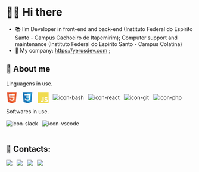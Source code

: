 # 👋🏾 Hi there

- 📚 I’m Developer in front-end and back-end (Instituto Federal do Espiríto Santo - Campus Cachoeiro de Itapemirim); Computer support and maintenance (Instituto Federal do Espiríto Santo - Campus Colatina)
- 🔗 My company: https://yerusdev.com ;

## 🚀 About me
Linguagens in use. 
<div style="display: inline_block">
  <img align="center" alt="icon-HTML" height="30" width="30" src="https://raw.githubusercontent.com/devicons/devicon/master/icons/html5/html5-original.svg"> &nbsp;  
  <img align="center" alt="icon-CSS" height="30" width="30" src="https://raw.githubusercontent.com/devicons/devicon/master/icons/css3/css3-original.svg"> &nbsp;  
  <img align="center" alt="icon-Js" height="30" width="30" src="https://raw.githubusercontent.com/devicons/devicon/master/icons/javascript/javascript-plain.svg"> &nbsp;  
  <img align="center" alt="icon-bash" height="30" width="30" src="https://cdn.jsdelivr.net/gh/devicons/devicon/icons/bash/bash-original.svg"> &nbsp;
  <img align="center" alt="icon-react" height="30" width="30" src="https://cdn.jsdelivr.net/gh/devicons/devicon/icons/react/react-original.svg"> &nbsp;
  <img align="center" alt="icon-git" height="30" width="30" src="https://cdn.jsdelivr.net/gh/devicons/devicon/icons/git/git-original.svg"> &nbsp;
  <img align="center" alt="icon-php" height="30" width="30" src="https://cdn.jsdelivr.net/gh/devicons/devicon/icons/php/php-plain.svg"> &nbsp;
</div>

Softwares in use.
<div style="display: inline_block">
  <img align="center" alt="icon-slack" height="30" width="30" src="https://cdn.jsdelivr.net/gh/devicons/devicon/icons/slack/slack-original.svg"> &nbsp;
  <img align="center" alt="icon-vscode" height="30" width="30" src="https://cdn.jsdelivr.net/gh/devicons/devicon/icons/vscode/vscode-original.svg"> &nbsp;
</div>
<br>

## 📱 Contacts:
<div>
  <a href="https://www.instagram.com/sostenes.dev/" target="_blank"><img src="https://img.shields.io/badge/-Instagram-%23E4405F?style=for-the-badge&logo=instagram&logoColor=white" target="_blank"></a> &nbsp;
 <a href="https://discord.gg/jw9eYPf" target="_blank"><img src="https://img.shields.io/badge/Discord-7289DA?style=for-the-badge&logo=discord&logoColor=white" target="_blank"></a> &nbsp;
  <a href = "mailto:sostenes.dev@outlook.com.br" target="_blank"><img src="https://img.shields.io/badge/-Gmail-%23333?style=for-the-badge&logo=gmail&logoColor=white" target="_blank"></a> &nbsp;
  <a href="https://www.linkedin.com/in/sóstenes-santana-santos-393030245/" target="_blank"><img src="https://img.shields.io/badge/-LinkedIn-%230077B5?style=for-the-badge&logo=linkedin&logoColor=white" target="_blank"></a> 
 
</div>
